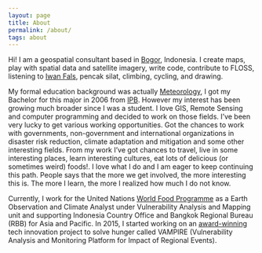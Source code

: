 ```yaml
---
layout: page
title: About
permalink: /about/
tags: about
---
```


Hi! I am a geospatial consultant based in [Bogor](https://en.wikipedia.org/wiki/Bogor), Indonesia. I create maps, play with spatial data and satellite imagery, write code, contribute to FLOSS, listening to [Iwan Fals](https://id.wikipedia.org/wiki/Iwan_Fals), pencak silat, climbing, cycling, and drawing.

My formal education background was actually [Meteorology](https://en.wikipedia.org/wiki/Meteorology), I got my Bachelor for this major in 2006 from [IPB](https://ipb.ac.id). However my interest has been growing much broader since I was a student. I love GIS, Remote Sensing and computer programming and decided to work on those fields. I’ve been very lucky to get various working opportunities. Got the chances to work with governments, non-government and international organizations in disaster risk reduction, climate adaptation and mitigation and some other interesting fields. From my work I’ve got chances to travel, live in some interesting places, learn interesting cultures, eat lots of delicious (or sometimes weird) foods!. I love what I do and I am eager to keep continuing this path. People says that the more we get involved, the more interesting this is. The more I learn, the more I realized how much I do not know. 

Currently, I work for the United Nations [World Food Programme](https://www.wfp.org/countries/indonesia) as a Earth Observation and Climate Analyst under Vulnerability Analysis and Mapping unit and supporting Indonesia Country Office and Bangkok Regional Bureau (RBB) for Asia and Pacific. In 2015, I started working on an [award-winning](https://insight.wfp.org/wfp-staff-show-entrepreneurial-side-in-annual-competition-be03924215) tech innovation project to solve hunger called VAMPIRE (Vulnerability Analysis and Monitoring Platform for Impact of Regional Events). 